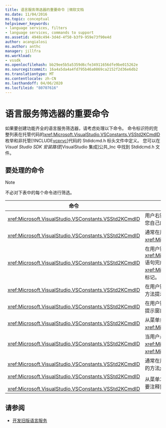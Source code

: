 ```yaml
---
title: 语言服务筛选器的重要命令 |微软文档
ms.date: 11/04/2016
ms.topic: conceptual
helpviewer_keywords:
- language services, filters
- language services, commands to support
ms.assetid: 4948c494-3d4d-4f50-b3f9-959e73f90e4d
author: acangialosi
ms.author: anthc
manager: jillfra
ms.workload:
- vssdk
ms.openlocfilehash: bb29ee5b5a5359d6cfe34911656dfe9be015262e
ms.sourcegitcommit: 16a4a5da4a4fd795b46a0869ca2152f2d36e6db2
ms.translationtype: MT
ms.contentlocale: zh-CN
ms.lasthandoff: 04/06/2020
ms.locfileid: "80707616"
---
```

# <a name="important-commands-for-language-service-filters"></a>语言服务筛选器的重要命令
如果要创建功能齐全的语言服务筛选器，请考虑处理以下命令。 命令标识符的完整列表在托管代码的<xref:Microsoft.VisualStudio.VSConstants.VSStd2KCmdID>枚举和非托管[!INCLUDE[vcprvc](../../code-quality/includes/vcprvc_md.md)]代码的 Stdidcmd.h 标头文件中定义。 您可以在*Visual Studio SDK 安装路径*[VisualStudio 集成]公共_Inc 中找到 Stdidcmd.h 文件。

## <a name="commands-to-handle"></a>要处理的命令

> [!NOTE]
> 不必对下表中的每个命令进行筛选。

|命令|描述|
|-------------|-----------------|
|<xref:Microsoft.VisualStudio.VSConstants.VSStd2KCmdID>|用户右键单击时发送。 此命令指示是时候提供快捷菜单了。 如果不处理此命令，文本编辑器提供默认快捷菜单，而不执行任何特定于语言的命令。 要在此菜单上包含您自己的命令，请自行处理该命令并显示快捷菜单。|
|<xref:Microsoft.VisualStudio.VSConstants.VSStd2KCmdID>|通常在用户键入 CTRL_J 时发送。 调用<xref:Microsoft.VisualStudio.TextManager.Interop.IVsTextView.UpdateCompletionStatus%2A>上的方法<xref:Microsoft.VisualStudio.TextManager.Interop.IVsTextView>以显示语句完成框。|
|<xref:Microsoft.VisualStudio.VSConstants.VSStd2KCmdID>|在用户键入字符时发送。 监视此命令以确定何时键入触发器字符，并提供语句完成、方法提示和文本标记，如语法着色、大括号匹配和错误标记。 调用<xref:Microsoft.VisualStudio.TextManager.Interop.IVsTextView.UpdateCompletionStatus%2A><xref:Microsoft.VisualStudio.TextManager.Interop.IVsTextView>for 语句完成上<xref:Microsoft.VisualStudio.TextManager.Interop.IVsMethodTipWindow.SetMethodData%2A>的方法和<xref:Microsoft.VisualStudio.TextManager.Interop.IVsMethodTipWindow>for 方法提示上的方法。 要支持文本标记，请监视此命令以确定键入的字符是否需要更新标记。|
|<xref:Microsoft.VisualStudio.VSConstants.VSStd2KCmdID>|在用户键入 Enter 键时发送。 监视此命令，通过在 上调用<xref:Microsoft.VisualStudio.TextManager.Interop.IVsMethodData.OnDismiss%2A>方法来确定何时关闭方法提示窗口。 <xref:Microsoft.VisualStudio.TextManager.Interop.IVsMethodData> 默认情况下，文本视图处理此命令。|
|<xref:Microsoft.VisualStudio.VSConstants.VSStd2KCmdID>|在用户键入"后空间"键时发送。 监视，通过在 上调用<xref:Microsoft.VisualStudio.TextManager.Interop.IVsMethodData.OnDismiss%2A>方法来确定何时关闭方法提示窗口。 <xref:Microsoft.VisualStudio.TextManager.Interop.IVsMethodData> 默认情况下，文本视图处理此命令。|
|<xref:Microsoft.VisualStudio.VSConstants.VSStd2KCmdID>|从菜单或快捷键发送。 调用<xref:Microsoft.VisualStudio.TextManager.Interop.IVsTextView.UpdateTipWindow%2A>上的方法<xref:Microsoft.VisualStudio.TextManager.Interop.IVsTextView>以使用参数信息更新提示窗口。|
|<xref:Microsoft.VisualStudio.VSConstants.VSStd2KCmdID>|当用户悬停在变量上或将光标定位在变量上，并在 **"编辑"** 菜单中选择"IntelliSense"中的**IntelliSense****"快速信息**"时，已发送。 通过在 调用 上 的方法返回<xref:Microsoft.VisualStudio.TextManager.Interop.IVsTextView.UpdateTipWindow%2A>提示中的变量的类型。 <xref:Microsoft.VisualStudio.TextManager.Interop.IVsTextView> 如果调试处于活动状态，则提示还应显示变量的值。|
|<xref:Microsoft.VisualStudio.VSConstants.VSStd2KCmdID>|通常在用户键入 CTRL_空格键时发送。 此命令告诉语言服务调用 上<xref:Microsoft.VisualStudio.TextManager.Interop.IVsTextView.UpdateCompletionStatus%2A>的方法<xref:Microsoft.VisualStudio.TextManager.Interop.IVsTextView>。|
|<xref:Microsoft.VisualStudio.VSConstants.VSStd2KCmdID><br /><br /> <xref:Microsoft.VisualStudio.VSConstants.VSStd2KCmdID>|从菜单发送，通常是 **"编辑"** 菜单中的 **"高级"中的"注释选择**"或 **"取消注释选择**"。 **Advanced** <xref:Microsoft.VisualStudio.VSConstants.VSStd2KCmdID>指示用户要注释掉所选文本;但<xref:Microsoft.VisualStudio.VSConstants.VSStd2KCmdID>指示用户要取消注释所选文本。 这些命令只能由语言服务实现。|

## <a name="see-also"></a>请参阅
- [开发旧版语言服务](../../extensibility/internals/developing-a-legacy-language-service.md)
